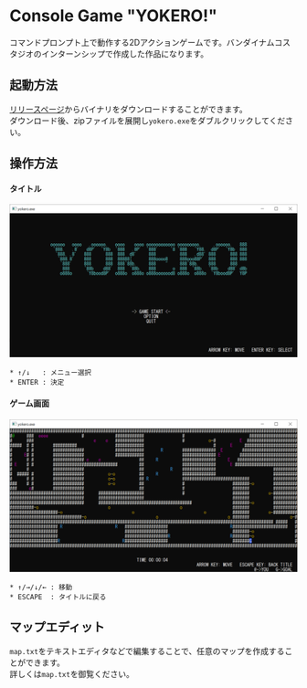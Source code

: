 # Console Game "YOKERO!"
コマンドプロンプト上で動作する2Dアクションゲームです。バンダイナムコスタジオのインターンシップで作成した作品になります。

## 起動方法
[リリースページ](https://github.com/takano536/console-game/releases/tag/v1.0)からバイナリをダウンロードすることができます。  
ダウンロード後、zipファイルを展開し`yokero.exe`をダブルクリックしてください。

## 操作方法
#### タイトル
![title](./screenshots/title.png)
```
* ↑/↓   : メニュー選択
* ENTER : 決定
```
#### ゲーム画面
![game](./screenshots/game.png)
```
* ↑/→/↓/← : 移動
* ESCAPE  : タイトルに戻る
```

## マップエディット
`map.txt`をテキストエディタなどで編集することで、任意のマップを作成することができます。  
詳しくは`map.txt`を御覧ください。
